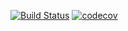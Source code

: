 [![Build Status](https://travis-ci.com/KonstantinKshnyakin/job4j.svg?branch=master)](https://travis-ci.com/KonstantinKshnyakin/job4j)
[![codecov](https://codecov.io/gh/KonstantinKshnyakin/job4j/branch/master/graph/badge.svg)](https://codecov.io/gh/KonstantinKshnyakin/job4j)